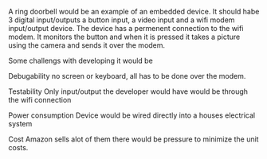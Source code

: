 A ring doorbell would be an example of an embedded device.  It should habe 3 digital input/outputs a button input, a video input and a wifi modem input/output device.  The device has a permenent connection to the wifi modem.  It monitors the button and when it is pressed it takes a picture using the camera and sends it over the modem.

Some challengs with developing it would be

Debugability 
no screen or keyboard, all has to be done over the modem.

Testability
Only input/output the developer would have would be through the wifi connection

Power consumption
Device would be wired directly into a houses electrical system

Cost
Amazon sells alot of them there would be pressure to minimize the unit costs.

